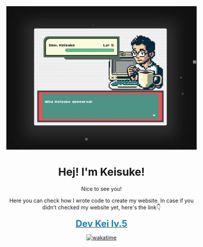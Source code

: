 <div align="center">

<img src="/public/blog/images/my-website-2022.webp">

<h1>Hej! I'm Keisuke!</h1>
  <p>Nice to see you!</p>
  <p>Here you can check how I wrote code to create my website. In case if you didn't checked my website yet, here's the link👇</p>

<a href="https://kei-lv5.de/"><strong><font size="5" color="#1086b2">Dev Kei lv.5</font></strong></a>

<a href="https://wakatime.com/badge/user/1e6bdb97-6c7c-43a5-91be-947f6fba5472/project/faa87368-694d-4880-93b8-a00c7c8c026f"><img src="https://wakatime.com/badge/user/1e6bdb97-6c7c-43a5-91be-947f6fba5472/project/faa87368-694d-4880-93b8-a00c7c8c026f.svg" alt="wakatime"></a>

</div>
